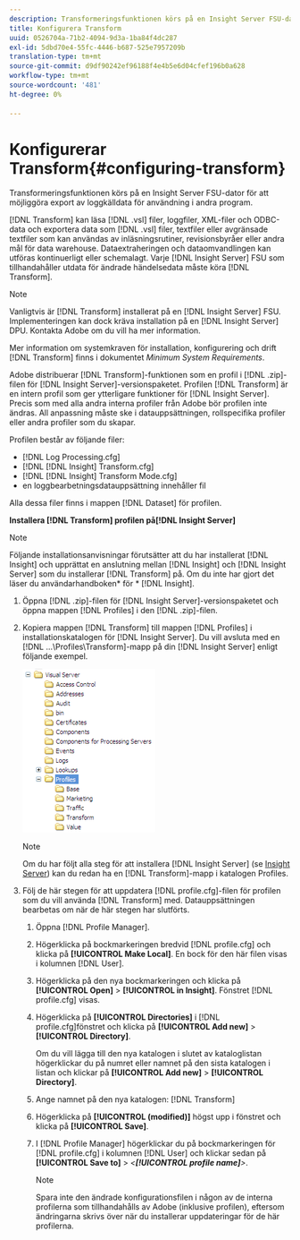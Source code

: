 ```yaml
---
description: Transformeringsfunktionen körs på en Insight Server FSU-dator för att möjliggöra export av loggkälldata för användning i andra program.
title: Konfigurera Transform
uuid: 0526704a-71b2-4094-9d3a-1ba84f4dc287
exl-id: 5dbd70e4-55fc-4446-b687-525e7957209b
translation-type: tm+mt
source-git-commit: d9df90242ef96188f4e4b5e6d04cfef196b0a628
workflow-type: tm+mt
source-wordcount: '481'
ht-degree: 0%

---
```


# Konfigurerar Transform{#configuring-transform}

Transformeringsfunktionen körs på en Insight Server FSU-dator för att möjliggöra export av loggkälldata för användning i andra program.

[!DNL Transform] kan läsa  [!DNL .vsl] filer, loggfiler, XML-filer och ODBC-data och exportera data som  [!DNL .vsl] filer, textfiler eller avgränsade textfiler som kan användas av inläsningsrutiner, revisionsbyråer eller andra mål för data warehouse. Dataextraheringen och dataomvandlingen kan utföras kontinuerligt eller schemalagt. Varje [!DNL Insight Server] FSU som tillhandahåller utdata för ändrade händelsedata måste köra [!DNL Transform].

>[!NOTE]
>
>Vanligtvis är [!DNL Transform] installerat på en [!DNL Insight Server] FSU. Implementeringen kan dock kräva installation på en [!DNL Insight Server] DPU. Kontakta Adobe om du vill ha mer information.

Mer information om systemkraven för installation, konfigurering och drift [!DNL Transform] finns i dokumentet *Minimum System Requirements*.

Adobe distribuerar [!DNL Transform]-funktionen som en profil i [!DNL .zip]-filen för [!DNL Insight Server]-versionspaketet. Profilen [!DNL Transform] är en intern profil som ger ytterligare funktioner för [!DNL Insight Server]. Precis som med alla andra interna profiler från Adobe bör profilen inte ändras. All anpassning måste ske i datauppsättningen, rollspecifika profiler eller andra profiler som du skapar.

Profilen består av följande filer:

* [!DNL Log Processing.cfg]
* [!DNL [!DNL Insight] Transform.cfg]
* [!DNL [!DNL Insight] Transform Mode.cfg]
* en loggbearbetningsdatauppsättning innehåller fil

Alla dessa filer finns i mappen [!DNL Dataset] för profilen.

**Installera  [!DNL Transform] profilen på[!DNL Insight Server]**

>[!NOTE]
>
>Följande installationsanvisningar förutsätter att du har installerat [!DNL Insight] och upprättat en anslutning mellan [!DNL Insight] och [!DNL Insight Server] som du installerar [!DNL Transform] på. Om du inte har gjort det läser du användarhandboken* för * [!DNL Insight].

1. Öppna [!DNL .zip]-filen för [!DNL Insight Server]-versionspaketet och öppna mappen [!DNL Profiles] i den [!DNL .zip]-filen.
1. Kopiera mappen [!DNL Transform] till mappen [!DNL Profiles] i installationskatalogen för [!DNL Insight Server]. Du vill avsluta med en [!DNL ...\Profiles\Transform]-mapp på din [!DNL Insight Server] enligt följande exempel.

   ![Steginformation](assets/win_installTransformProfile.png)

   >[!NOTE]
   >
   >Om du har följt alla steg för att installera [!DNL Insight Server] (se [Insight Server](../../../home/c-inst-svr/c-msr-server/c-msr-server.md)) kan du redan ha en [!DNL Transform]-mapp i katalogen Profiles.

1. Följ de här stegen för att uppdatera [!DNL profile.cfg]-filen för profilen som du vill använda [!DNL Transform] med. Datauppsättningen bearbetas om när de här stegen har slutförts.

   1. Öppna [!DNL Profile Manager].
   1. Högerklicka på bockmarkeringen bredvid [!DNL profile.cfg] och klicka på **[!UICONTROL Make Local]**. En bock för den här filen visas i kolumnen [!DNL User].

   1. Högerklicka på den nya bockmarkeringen och klicka på **[!UICONTROL Open]** > **[!UICONTROL in Insight]**. Fönstret [!DNL profile.cfg] visas.

   1. Högerklicka på **[!UICONTROL Directories]** i [!DNL profile.cfg]fönstret och klicka på **[!UICONTROL Add new]** > **[!UICONTROL Directory]**.

      Om du vill lägga till den nya katalogen i slutet av kataloglistan högerklickar du på numret eller namnet på den sista katalogen i listan och klickar på **[!UICONTROL Add new]** > **[!UICONTROL Directory]**.

   1. Ange namnet på den nya katalogen: [!DNL Transform]
   1. Högerklicka på **[!UICONTROL (modified)]** högst upp i fönstret och klicka på **[!UICONTROL Save]**.

   1. I [!DNL Profile Manager] högerklickar du på bockmarkeringen för [!DNL profile.cfg] i kolumnen [!DNL User] och klickar sedan på **[!UICONTROL Save to]** > *&lt;**[!UICONTROL profile name]**>*.

      >[!NOTE]
      >
      >Spara inte den ändrade konfigurationsfilen i någon av de interna profilerna som tillhandahålls av Adobe (inklusive profilen), eftersom ändringarna skrivs över när du installerar uppdateringar för de här profilerna.
